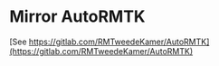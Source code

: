 
# Mirror AutoRMTK
[See https://gitlab.com/RMTweedeKamer/AutoRMTK](https://gitlab.com/RMTweedeKamer/AutoRMTK)
